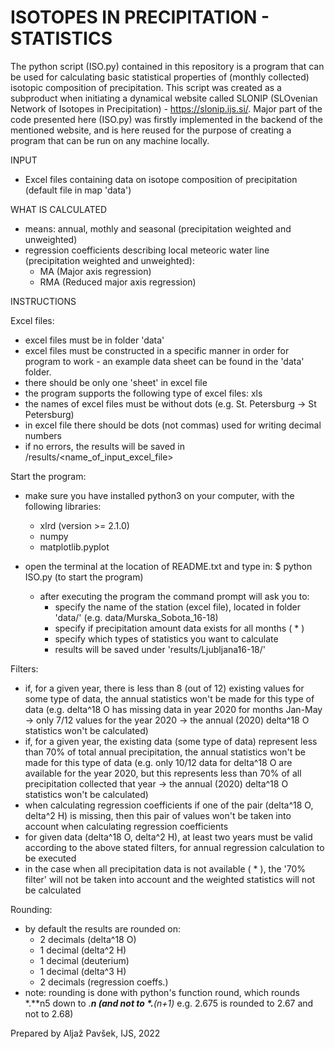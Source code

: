 # ISOTOPES IN PRECIPITATION - STATISTICS
The python script (ISO.py) contained in this repository is a program that can be used for calculating basic statistical properties of (monthly collected) isotopic composition of precipitation. This script was created as a subproduct when initiating a dynamical website called SLONIP (SLOvenian Network of Isotopes in Precipitation) - https://slonip.ijs.si/. Major part of the code presented here (ISO.py) was firstly implemented in the backend of the mentioned website, and is here reused for the purpose of creating a program that can be run on any machine locally.


INPUT
- Excel files containing data on isotope composition of precipitation (default file in map 'data')

WHAT IS CALCULATED
- means: annual, mothly and seasonal (precipitation weighted and unweighted)
- regression coefficients describing local meteoric water line (precipitation weighted and unweighted):
    - MA (Major axis regression)
    - RMA (Reduced major axis regression)


INSTRUCTIONS

Excel files:
- excel files must be in folder 'data'
- excel files must be constructed in a specific manner in order for program to work - an example data sheet can be found in the 'data' folder. 
- there should be only one 'sheet' in excel file
- the program supports the following type of excel files: xls 
- the names of excel files must be without dots (e.g. St. Petersburg -> St Petersburg)
- in excel file there should be dots (not commas) used for writing decimal numbers
- if no errors, the results will be saved in /results/<name_of_input_excel_file>

Start the program:
- make sure you have installed python3 on your computer, with the following libraries:
    - xlrd (version >= 2.1.0)
    - numpy
    - matplotlib.pyplot

- open the terminal at the location of README.txt and type in:
    $   python ISO.py     (to start the program)
    - after executing the program the command prompt will ask you to:
        - specify the name of the station (excel file), located in folder 'data/' (e.g. data/Murska_Sobota_16-18)
        - specify if precipitation amount data exists for all months ( * )
        - specify which types of statistics you want to calculate
        - results will be saved under 'results/Ljubljana16-18/'


Filters:
- if, for a given year, there is less than 8 (out of 12) existing values for some type of data, the annual statistics won't be made for this type of data (e.g. delta^18 O has missing data in year 2020 for months Jan-May -> only 7/12 values for the year 2020 -> the annual (2020) delta^18 O statistics won't be calculated)
- if, for a given year, the existing data (some type of data) represent less than 70% of total annual precipitation, the annual statistics won't be made for this type of data (e.g. only 10/12 data for delta^18 O are available for the year 2020, but this represents less than 70% of all precipitation collected that year -> the annual (2020) delta^18 O statistics won't be calculated)
- when calculating regression coefficients if one of the pair (delta^18 O, delta^2 H) is missing, then this pair of values won't be taken into account when calculating regression coefficients
- for given data (delta^18 O, delta^2 H), at least two years must be valid according to the above stated filters, for annual regression calculation to be executed
- in the case when all precipitation data is not available ( * ), the '70% filter' will not be taken into account and the weighted statistics will not be calculated

Rounding:
- by default the results are rounded on:
    - 2 decimals (delta^18 O)
    - 1 decimal (delta^2 H)
    - 1 decimal (deuterium)
    - 1 decimal (delta^3 H)
    - 2 decimals (regression coeffs.)
- note: rounding is done with python's function round, which rounds *.**n5 down to *.**n  (and not to *.**(n+1)* e.g. 2.675 is rounded to 2.67 and not to 2.68)   






Prepared by Aljaž Pavšek, IJS, 2022
